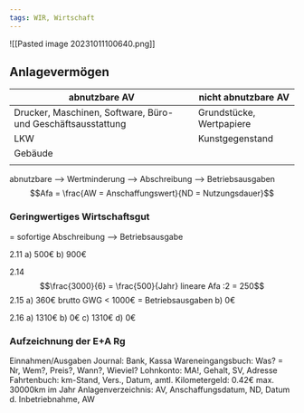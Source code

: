 ```yaml
---
tags: WIR, Wirtschaft
---
```

![[Pasted image 20231011100640.png]]

## Anlagevermögen

| abnutzbare AV                                                | nicht abnutzbare AV      |
| ------------------------------------------------------------ | ------------------------ |
| Drucker, Maschinen, Software, Büro- und Geschäftsausstattung | Grundstücke, Wertpapiere |
| LKW                                                          | Kunstgegenstand          |
| Gebäude                                                      |                          |
|                                                              |                          |

abnutzbare --> Wertminderung --> Abschreibung --> Betriebsausgaben
 $$Afa = \frac{AW = Anschaffungswert}{ND = Nutzungsdauer}$$
### Geringwertiges Wirtschaftsgut

= sofortige Abschreibung --> Betriebsausgabe

2.11
a) 500€
b) 900€

2.14
$$\frac{3000}{6} = \frac{500}{Jahr} lineare Afa :2 = 250$$
2.15
a) 360€ brutto GWG < 1000€ = Betriebsausgaben
b) 0€

2.16
a) 1310€
b) 0€
c) 1310€
d) 0€

### Aufzeichnung der E+A Rg

Einnahmen/Ausgaben Journal: Bank, Kassa
Wareneingangsbuch: Was? = Nr, Wem?, Preis?, Wann?, Wieviel?
Lohnkonto: MA!, Gehalt, SV, Adresse
Fahrtenbuch: km-Stand, Vers., Datum, amtl. Kilometergeld: 0.42€ max. 30000km im Jahr
Anlagenverzeichnis: AV, Anschaffungsdatum, ND, Datum d. Inbetriebnahme, AW

